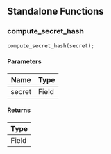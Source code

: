## Standalone Functions

### compute_secret_hash

```rust
compute_secret_hash(secret);
```

#### Parameters
| Name | Type |
| --- | --- |
| secret | Field |

#### Returns
| Type |
| --- |
| Field |


